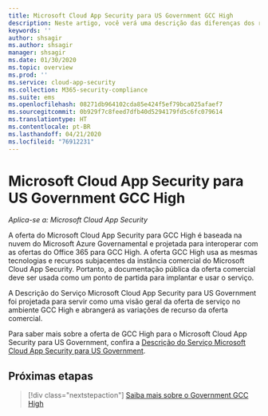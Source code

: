 ```yaml
---
title: Microsoft Cloud App Security para US Government GCC High
description: Neste artigo, você verá uma descrição das diferenças dos recursos entre o Microsoft Cloud App Security para US Government GCC High e a oferta comercial.
keywords: ''
author: shsagir
ms.author: shsagir
manager: shsagir
ms.date: 01/30/2020
ms.topic: overview
ms.prod: ''
ms.service: cloud-app-security
ms.collection: M365-security-compliance
ms.suite: ems
ms.openlocfilehash: 08271db964102cda85e424f5ef79bca025afaef7
ms.sourcegitcommit: 0b929f7c8feed7dfb40d5294179fd5c6fc079614
ms.translationtype: HT
ms.contentlocale: pt-BR
ms.lasthandoff: 04/21/2020
ms.locfileid: "76912231"
---
```

# <a name="microsoft-cloud-app-security-for-us-government-gcc-high"></a>Microsoft Cloud App Security para US Government GCC High

*Aplica-se a: Microsoft Cloud App Security*

A oferta do Microsoft Cloud App Security para GCC High é baseada na nuvem do Microsoft Azure Governamental e projetada para interoperar com as ofertas do Office 365 para GCC High. A oferta GCC High usa as mesmas tecnologias e recursos subjacentes da instância comercial do Microsoft Cloud App Security. Portanto, a documentação pública da oferta comercial deve ser usada como um ponto de partida para implantar e usar o serviço.

A Descrição do Serviço Microsoft Cloud App Security para US Government foi projetada para servir como uma visão geral da oferta de serviço no ambiente GCC High e abrangerá as variações de recurso da oferta comercial.

Para saber mais sobre a oferta de GCC High para o Microsoft Cloud App Security para US Government, confira a [Descrição do Serviço Microsoft Cloud App Security para US Government](/enterprise-mobility-security/solutions/ems-cloud-app-security-govt-service-description).

## <a name="next-steps"></a>Próximas etapas

> [!div class="nextstepaction"]
> [Saiba mais sobre o Government GCC High](/enterprise-mobility-security/solutions/ems-govt-service-description)
